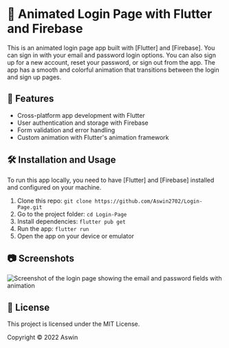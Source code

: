 # 📱 Animated Login Page with Flutter and Firebase

This is an animated login page app built with [Flutter] and [Firebase]. You can sign in with your email and password login options. You can also sign up for a new account, reset your password, or sign out from the app. The app has a smooth and colorful animation that transitions between the login and sign up pages.

## 🚀 Features

- Cross-platform app development with Flutter
- User authentication and storage with Firebase
- Form validation and error handling
- Custom animation with Flutter's animation framework

## 🛠️ Installation and Usage

To run this app locally, you need to have [Flutter] and [Firebase] installed and configured on your machine.

1. Clone this repo: `git clone https://github.com/Aswin2702/Login-Page.git`
2. Go to the project folder: `cd Login-Page`
3. Install dependencies: `flutter pub get`
4. Run the app: `flutter run`
5. Open the app on your device or emulator

## 📷 Screenshots

![Screenshot of the login page showing the email and password fields with animation](https://user-images.githubusercontent.com/94279007/227431938-de470f4b-e371-4814-9014-7bad03b7635d.png)

## 📜 License

This project is licensed under the MIT License.

Copyright © 2022 Aswin
